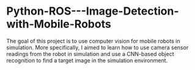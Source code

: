 # Python-ROS---Image-Detection-with-Mobile-Robots
The goal of this project is to use computer vision for mobile robots in simulation. More specifically, I aimed to learn how to use camera sensor readings from the robot in simulation and use a CNN-based object recognition to find a target image in the simulation environment.
